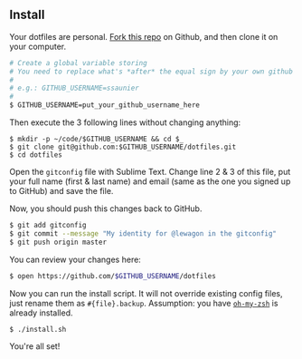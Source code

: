 Install
-------

Your dotfiles are personal. [Fork this repo](https://github.com/lewagon/dotfiles/fork) on Github,
and then clone it on your computer.

```bash
# Create a global variable storing
# You need to replace what's *after* the equal sign by your own github username (case sensitive)
#
# e.g.: GITHUB_USERNAME=ssaunier
#
$ GITHUB_USERNAME=put_your_github_username_here
```

Then execute the 3 following lines without changing anything:

```
$ mkdir -p ~/code/$GITHUB_USERNAME && cd $_
$ git clone git@github.com:$GITHUB_USERNAME/dotfiles.git
$ cd dotfiles
```

Open the `gitconfig` file with Sublime Text. Change line 2 & 3 of this file,
put your full name (first & last name) and email (same as the one you signed up
to GitHub) and save the file.

Now, you should push this changes back to GitHub.

```bash
$ git add gitconfig
$ git commit --message "My identity for @lewagon in the gitconfig"
$ git push origin master
```

You can review your changes here:

```bash
$ open https://github.com/$GITHUB_USERNAME/dotfiles
```

Now you can run the install script. It will not override existing config files, just rename them as ```#{file}.backup```.
Assumption: you have [`oh-my-zsh`](http://ohmyz.sh/) is already installed.

```bash
$ ./install.sh
```

You're all set!